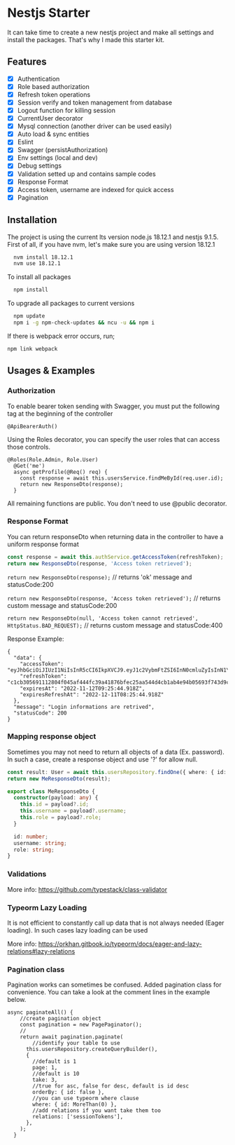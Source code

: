 # Nestjs Starter

It can take time to create a new nestjs project and make all settings and install the packages. That's why I made this
starter kit.

## Features

- [x] Authentication
- [x] Role based authorization
- [x] Refresh token operations
- [x] Session verify and token management from database
- [x] Logout function for killing session
- [x] CurrentUser decorator
- [x] Mysql connection (another driver can be used easily)
- [x] Auto load & sync entities
- [x] Eslint
- [x] Swagger (persistAuthorization)
- [x] Env settings (local and dev)
- [x] Debug settings
- [x] Validation setted up and contains sample codes
- [x] Response Format
- [x] Access token, username are indexed for quick access
- [x] Pagination

## Installation

The project is using the current lts version node.js 18.12.1 and nestjs 9.1.5.
First of all, if you have nvm, let's make sure you are using version 18.12.1

```bash 
  nvm install 18.12.1
  nvm use 18.12.1
```

To install all packages

```bash 
  npm install
```

To upgrade all packages to current versions

```bash 
  npm update
  npm i -g npm-check-updates && ncu -u && npm i
```

If there is webpack error occurs, run;

```bash
npm link webpack
```

## Usages & Examples

### Authorization

To enable bearer token sending with Swagger, you must put the following tag at the beginning of the controller

```
@ApiBearerAuth()
```

Using the Roles decorator, you can specify the user roles that can access those controls.

```
@Roles(Role.Admin, Role.User)
  @Get('me')
  async getProfile(@Req() req) {
    const response = await this.usersService.findMeById(req.user.id);
    return new ResponseDto(response);
  }
```

All remaining functions are public. You don't need to use @public decorator.

### Response Format

You can return responseDto when returning data in the controller to have a uniform response format

```typescript
const response = await this.authService.getAccessToken(refreshToken);
return new ResponseDto(response, 'Access token retrieved');
```

``return new ResponseDto(response);`` // returns 'ok' message and statusCode:200

``return new ResponseDto(response, 'Access token retrieved');`` // returns custom message and statusCode:200

``return new ResponseDto(null, 'Access token cannot retrieved', HttpStatus.BAD_REQUEST);`` // returns custom message and
statusCode:400

Response Example:

```
{
  "data": {
    "accessToken": "eyJhbGciOiJIUzI1NiIsInR5cCI6IkpXVCJ9.eyJ1c2VybmFtZSI6InN0cmluZyIsInN1YiI6MSwiY3JlYXRlZEF0IjoiMjAyMi0xMS0xMFQxMDo1MDo1MS41MzBaIiwiaWF0IjoxNjY4MTU1MTQ0LCJleHAiOjE2NjgyNDUxNDR9.Xf6AKBTgx6NPXtP7WsqvUJMYdvpUZ_9zZvTTfZpxJyA",
    "refreshToken": "c1cb305691112804f045af444fc39a41876bfec25aa544d4cb1ab4e94b05693f743d9c2548afc9c92a8e555777c6bbc50a97fe3bf8fab30eac581e8c42031b0f",
    "expiresAt": "2022-11-12T09:25:44.918Z",
    "expiresRefreshAt": "2022-12-11T08:25:44.918Z"
  },
  "message": "Login informations are retrived",
  "statusCode": 200
}
```

### Mapping response object

Sometimes you may not need to return all objects of a data (Ex. password). In such a case, create a response object and
use '?' for allow null.

```typescript
const result: User = await this.usersRepository.findOne({ where: { id: id } });
return new MeResponseDto(result);
```

```typescript
export class MeResponseDto {
  constructor(payload: any) {
    this.id = payload?.id;
    this.username = payload?.username;
    this.role = payload?.role;
  }

  id: number;
  username: string;
  role: string;
}
```

### Validations

More info: https://github.com/typestack/class-validator

### Typeorm Lazy Loading

It is not efficient to constantly call up data that is not always needed (Eager loading). In such cases lazy loading can
be used

More info: https://orkhan.gitbook.io/typeorm/docs/eager-and-lazy-relations#lazy-relations

### Pagination class

Pagination works can sometimes be confused. Added pagination class for convenience. You can take a look at the comment
lines in the example below.

```
async paginateAll() {
    //create pagination object
    const pagination = new PagePaginator();
    //
    return await pagination.paginate(
        //identify your table to use
      this.usersRepository.createQueryBuilder(),
      {
        //default is 1
        page: 1,
        //default is 10
        take: 3,
        //true for asc, false for desc, default is id desc
        orderBy: { id: false },
        //you can use typeorm where clause
        where: { id: MoreThan(0) },
        //add relations if you want take them too
        relations: ['sessionTokens'],
      },
    );
  }
```

  